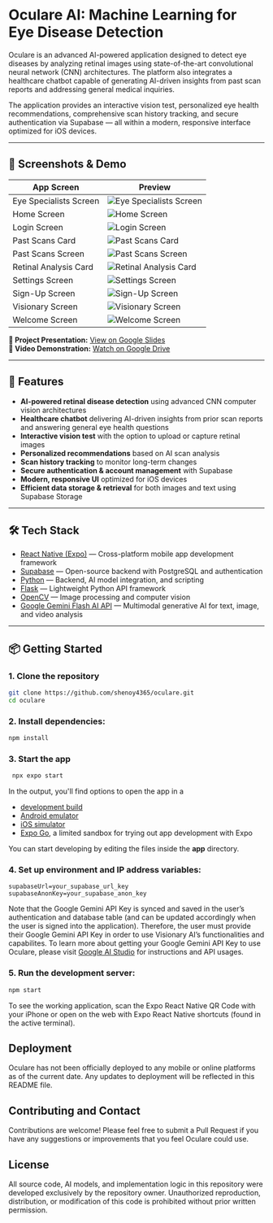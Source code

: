 # Oculare AI: Machine Learning for Eye Disease Detection

Oculare is an advanced AI-powered application designed to detect eye diseases by analyzing retinal images using state-of-the-art convolutional neural network (CNN) architectures. The platform also integrates a healthcare chatbot capable of generating AI-driven insights from past scan reports and addressing general medical inquiries.

The application provides an interactive vision test, personalized eye health recommendations, comprehensive scan history tracking, and secure authentication via Supabase — all within a modern, responsive interface optimized for iOS devices.

---

## 📸 Screenshots & Demo

| App Screen                | Preview |
|---------------------------|---------|
| Eye Specialists Screen    | ![Eye Specialists Screen](wireframe/eye-specialists-screen.PNG) |
| Home Screen               | ![Home Screen](wireframe%20imgs/home-screen.PNG) |
| Login Screen              | ![Login Screen](wireframe%20imgs/login-screen.PNG) |
| Past Scans Card           | ![Past Scans Card](wireframe%20imgs/past-scans-card.PNG) |
| Past Scans Screen         | ![Past Scans Screen](wireframe%20imgs/past-scans-screen.PNG) |
| Retinal Analysis Card     | ![Retinal Analysis Card](wireframe%20imgs/retinal-analysis-card.PNG) |
| Settings Screen           | ![Settings Screen](wireframe%20imgs/settings-screen.PNG) |
| Sign-Up Screen            | ![Sign-Up Screen](wireframe%20imgs/sign-up-screen.PNG) |
| Visionary Screen          | ![Visionary Screen](wireframe%20imgs/visionary-screen.PNG) |
| Welcome Screen            | ![Welcome Screen](wireframe%20imgs/welcome-screen.PNG) |

**📄 Project Presentation:** [View on Google Slides](https://docs.google.com/presentation/d/1apQXFQC1iqTHku9HJvzu5db5Kw4137jawZ9bPMif8uk/edit?slide=id.p1#slide=id.p1)  
**🎥 Video Demonstration:** [Watch on Google Drive](https://drive.google.com/file/d/1W6F79Vc4QsYAoKDrFLudB-CkWcgjs3w3/view?usp=drive_link)

---

## 🚀 Features

- **AI-powered retinal disease detection** using advanced CNN computer vision architectures
- **Healthcare chatbot** delivering AI-driven insights from prior scan reports and answering general eye health questions
- **Interactive vision test** with the option to upload or capture retinal images
- **Personalized recommendations** based on AI scan analysis
- **Scan history tracking** to monitor long-term changes
- **Secure authentication & account management** with Supabase
- **Modern, responsive UI** optimized for iOS devices
- **Efficient data storage & retrieval** for both images and text using Supabase Storage

---

## 🛠 Tech Stack

- [React Native (Expo)](https://expo.dev/) — Cross-platform mobile app development framework
- [Supabase](https://supabase.com/) — Open-source backend with PostgreSQL and authentication
- [Python](https://www.python.org/) — Backend, AI model integration, and scripting
- [Flask](https://flask.palletsprojects.com/) — Lightweight Python API framework
- [OpenCV](https://opencv.org/) — Image processing and computer vision
- [Google Gemini Flash AI API](https://ai.google.dev/) — Multimodal generative AI for text, image, and video analysis

---

## 📦 Getting Started

### 1. Clone the repository

   ```bash
   git clone https://github.com/shenoy4365/oculare.git
   cd oculare
   ```

### 2. Install dependencies:

   ```bash
   npm install
   ```

### 3. Start the app

   ```bash
    npx expo start
   ```

In the output, you'll find options to open the app in a

- [development build](https://docs.expo.dev/develop/development-builds/introduction/)
- [Android emulator](https://docs.expo.dev/workflow/android-studio-emulator/)
- [iOS simulator](https://docs.expo.dev/workflow/ios-simulator/)
- [Expo Go](https://expo.dev/go), a limited sandbox for trying out app development with Expo

You can start developing by editing the files inside the **app** directory.

### 4. Set up environment and IP address variables:


   ```
   supabaseUrl=your_supabase_url_key
   supabaseAnonKey=your_supabase_anon_key
   ```

Note that the Google Gemini API Key is synced and saved in the user’s authentication and database table (and can be updated accordingly when the user is signed into the application). Therefore, the user must provide their Google Gemini API Key in order to use Visionary AI’s functionalities and capabilites. To learn more about getting your Google Gemini API Key to use Oculare, please visit [Google AI Studio](https://aistudio.google.com/app/apikey) for instructions and API usages.

###  5. Run the development server:

   ```bash
   npm start
   ```

To see the working application, scan the Expo React Native QR Code with your iPhone or open on the web with Expo React Native shortcuts (found in the active terminal).

## Deployment

Oculare has not been officially deployed to any mobile or online platforms as of the current date. Any updates to deployment will be reflected in this README file.

## Contributing and Contact

Contributions are welcome! Please feel free to submit a Pull Request if you have any suggestions or improvements that you feel Oculare could use.

## License
All source code, AI models, and implementation logic in this repository were developed exclusively by the repository owner. Unauthorized reproduction, distribution, or modification of this code is prohibited without prior written permission.
